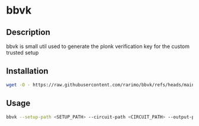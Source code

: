 # bbvk

## Description

bbvk is small util used to generate the plonk verification key for the custom trusted setup

## Installation

```bash
wget -O - https://raw.githubusercontent.com/rarimo/bbvk/refs/heads/main/install.sh | bash
```

## Usage

```bash
bbvk --setup-path <SETUP_PATH> --circuit-path <CIRCUIT_PATH> --output-path <OUTPUT_PATH>
```
